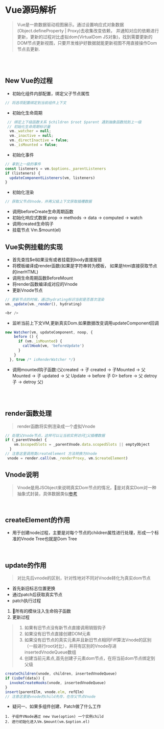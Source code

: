 # Vue源码解析
> Vue是一款数据驱动视图展示。通过设置响应式对象数据(Object.defineProperty | Proxy)去收集改变依赖，
并通知对应的依赖进行更新，更新的过程对比虚拟dom(VirtualDom JS对象)，找到需要更新的DOM节点更新视图，只要开发维护好数据就能更新视图不用直接操作Dom节点去更新.

<br />
<br />

## New Vue的过程
* 初始化组件内部配置，绑定父子节点属性
```js
// 将选项配置绑定到当前组件上下文
```   
* 初始化生命周期
```js
 // 绑定上下级函数关系 $children $root $parent 遇到抽象函数找到上一级
 // 初始化生命周期标识量
  vm._watcher = null;
  vm._inactive = null;
  vm._directInactive = false;
  vm._isMounted = false;
```
* 初始化事件
```js
// 拿到上一级的事件
const listeners = vm.$options._parentListeners
if (listeners) {
  updateComponentListeners(vm, listeners)
}
```
* 初始化渲染
```js
// 获取父节点Vnode，并再父级上下文获取插槽数据
```
* 调用beforeCreate生命周期函数
* 初始化响应式数据 prop -> methods -> data -> computed -> watch
* 调用created生命钩子
* 挂载节点 Vm.$mount(el)

## Vue实例挂载的实现
* 首先查找$el如果没有或者挂载到body直接报错
* 将模板编译成render函数(如果是字符串转为模板， 如果是html直接获取节点的inerHTML)
* 调用生命周期函数BeforeMount
* 将render函数编译成对应的Vnode
* 更新Vnode节点
```js
// 更新节点的时候，通过hydrating标识当前是否首次渲染
vm._update(vm._render(), hydrating)

<br />

```
* 监听当前上下文VM,更新真实Dom.如果数据改变调用updateComponent回调
```js
new Watcher(vm, updateComponent, noop, {
    before () {
      if (vm._isMounted) {
        callHook(vm, 'beforeUpdate')
      }
    }
  }, true /* isRenderWatcher */)

```
* 调用mounted钩子函数:(父created -> 子 created -> 子Mounted -> 父 Mounted -> 子 updated -> 父 Update -> before 子 0> before -> 父 detroy 子 -> detroy 父)

<br/><br/>


## render函数处理 
> render函数将实例渲染成一个虚拟Vnode
```js
// 处理父Vnode节点，这样可以让当前实例访问父插槽数据
if (_parentVnode) {
    vm.$scopedSlots = _parentVnode.data.scopedSlots || emptyObject
  }
// 注意这里调用类createElement 方法转换为Vnode
 vnode = render.call(vm._renderProxy, vm.$createElement)
```

## Vnode说明
> Vnode是用JSObject来说明真实Dom节点的情况，是对真实Dom对一种抽象式封装，具体数据类似[参考](https://blog.csdn.net/kisty_yao/article/details/87615744)

<br/>

## createElement的作用
* 用于创建node过程，主要是对每个节点的children属性进行处理，形成一个标准的Vnode Tree也就是Dom Tree

<br />

## update的作用
> 对比先后vnode的区别，针对性地对不同对Vnode转化为真实dom节点
* 首先新旧标志位置更换
* 通过patch后获取真实节点
* patch执行过程
1. 所有的模块注入生命钩子函数 
2. 更新过程 
 > 1. 如果有旧节点没有新节点直接调用销毁钩子
 > 2. 如果没有旧节点直接创建DOM元素
 > 3. 如果没有旧节点的真实元素并且新旧节点相同Fiff算法Vnode的区别（一般进行root对比），并将有区别的Vnode存进insertedVnodeQueue数组
 > 4. 创建当前元素点,首先创建子元素dom节点，在将当前dom节点绑定到父级
```js
createChildren(vnode, children, insertedVnodeQueue)
if (isDef(data)) {
  invokeCreateHooks(vnode, insertedVnodeQueue)
}
insert(parentElm, vnode.elm, refElm)
// 注意这里是vnode的child先存，在存父节点Vnode
```
* 疑问一、如果多组件创建、Patch做了什么工作
 ```
 1. 子组件VNode通过 new Vue(option) 一个实例child
 2. 进行初始化进入Vm.$mount(vm.$option.el)
  
 ```